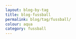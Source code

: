 ```yaml
---
layout: blog-by-tag
title: blog-fussball
permalink: blog/tag/fussball/
colour: aqua
category: fussball
---
```

